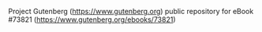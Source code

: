 Project Gutenberg (https://www.gutenberg.org) public repository for
eBook #73821 (https://www.gutenberg.org/ebooks/73821)
